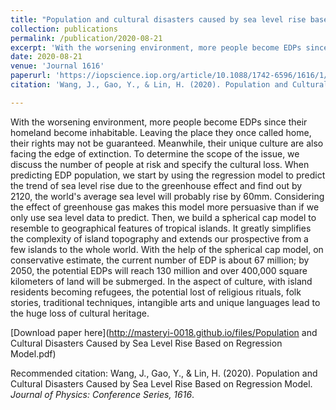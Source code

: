 ```yaml
---
title: "Population and cultural disasters caused by sea level rise based on regression model"
collection: publications
permalink: /publication/2020-08-21
excerpt: 'With the worsening environment, more people become EDPs since their homeland become inhabitable. Leaving the place they once called home, their rights may not be guaranteed. Meanwhile, their unique culture are also facing the edge of extinction. To determine the scope of the issue, we discuss the number of people at risk and specify the cultural loss. When predicting EDP population, we start by using the regression model to predict the trend of sea level rise due to the greenhouse effect and find out by 2120, the world’s average sea level will probably rise by 60mm. Considering the effect of greenhouse gas makes this model more persuasive than if we only use sea level data to predict. Then, we build a spherical cap model to resemble to geographical features of tropical islands. It greatly simplifies the complexity of island topography and extends our prospective from a few islands to the whole world. With the help of the spherical cap model, on conservative estimate, the current number of EDP is about 67 million; by 2050, the potential EDPs will reach 130 million and over 400,000 square kilometers of land will be submerged. In the aspect of culture, with island residents becoming refugees, the potential lost of religious rituals, folk stories, traditional techniques, intangible arts and unique languages lead to the huge loss of cultural heritage.'
date: 2020-08-21
venue: 'Journal 1616'
paperurl: 'https://iopscience.iop.org/article/10.1088/1742-6596/1616/1/012081'
citation: 'Wang, J., Gao, Y., & Lin, H. (2020). Population and Cultural Disasters Caused by Sea Level Rise Based on Regression Model. <i>Journal of Physics: Conference Series, 1616</i>.'

---
```

With the worsening environment, more people become EDPs since their homeland become inhabitable. Leaving the place they once called home, their rights may not be guaranteed. Meanwhile, their unique culture are also facing the edge of extinction. To determine the scope of the issue, we discuss the number of people at risk and specify the cultural loss. When predicting EDP population, we start by using the regression model to predict the trend of sea level rise due to the greenhouse effect and find out by 2120, the world's average sea level will probably rise by 60mm. Considering the effect of greenhouse gas makes this model more persuasive than if we only use sea level data to predict. Then, we build a spherical cap model to resemble to geographical features of tropical islands. It greatly simplifies the complexity of island topography and extends our prospective from a few islands to the whole world. With the help of the spherical cap model, on conservative estimate, the current number of EDP is about 67 million; by 2050, the potential EDPs will reach 130 million and over 400,000 square kilometers of land will be submerged. In the aspect of culture, with island residents becoming refugees, the potential lost of religious rituals, folk stories, traditional techniques, intangible arts and unique languages lead to the huge loss of cultural heritage.

[Download paper here](http://masteryi-0018.github.io/files/Population and Cultural Disasters Caused by Sea Level Rise Based on Regression Model.pdf)

Recommended citation: Wang, J., Gao, Y., & Lin, H. (2020). Population and Cultural Disasters Caused by Sea Level Rise Based on Regression Model. <i>Journal of Physics: Conference Series, 1616</i>.
